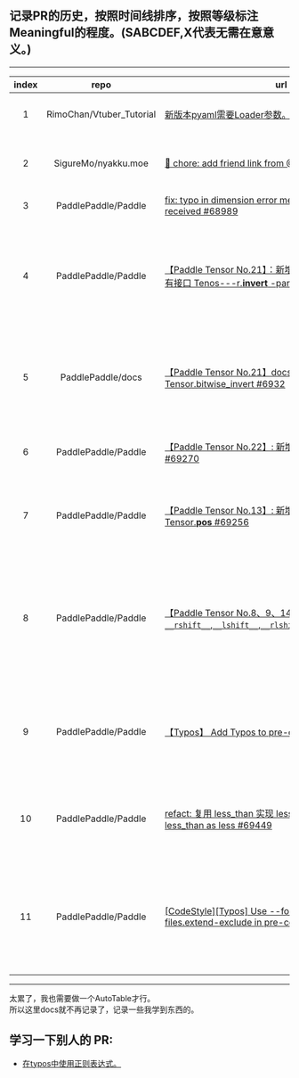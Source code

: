 ## 记录PR的历史，按照时间线排序，按照等级标注Meaningful的程度。(SABCDEF,X代表无需在意意义。)

---

|index|repo|url|level|ps|
|:-----:|:------:|-----------------|:-------:|:---------:|
|1|RimoChan/Vtuber_Tutorial|[新版本pyaml需要Loader参数。  opencv相机初始化缓慢。](https://github.com/RimoChan/Vtuber_Tutorial/pull/14)|C| 第一次PR,perf大提升|
|2|SigureMo/nyakku.moe|[🔗 chore: add friend link from @MrXnneHang #217](https://github.com/SigureMo/nyakku.moe/pull/217)|X|交换友链,第一次区分了core和chore|
|3|PaddlePaddle/Paddle|[fix: typo in dimension error message  recevied -> received #68989](https://github.com/PaddlePaddle/Paddle/pull/68989)|F-|纯水，修改单词.|
|4|PaddlePaddle/Paddle|[【Paddle Tensor No.21】：新增 bitwise_invert，复用已有接口 Tenos---r.__invert__ -part #69197](https://github.com/PaddlePaddle/Paddle/pull/69197)|A-|复用已有接口，本身没啥意义，但我第一次正经PR,一帮大佬喂饭，感谢，加分。|
|5|PaddlePaddle/docs|[【Paddle Tensor No.21】docs: Add docs for Tensor.bitwise_invert #6932](https://github.com/PaddlePaddle/docs/pull/6932#event-15244677592)|C|Paddle的docstring是rst可以转换到html和COPY-FROM.格式要求严格
|6|PaddlePaddle/Paddle|[【Paddle Tensor No.22】: 新增 paddle.less Tensor.less #69270](https://github.com/PaddlePaddle/Paddle/pull/69270)|C+|学会了用as的方式来直接来创建别名|
|7|PaddlePaddle/Paddle|[【Paddle Tensor No.13】: 新增paddle.positive和Tensor.__pos__ #69256](https://github.com/PaddlePaddle/Paddle/pull/69256)|B-|自己学着numpy加了一个positive,多做一些。|
|8|PaddlePaddle/Paddle|[【Paddle Tensor No.8、9、14、15】:为Tensor新增`__rshift__`,`__lshift__`,`__rlshift__`,`__rrshift__`#69348](https://github.com/PaddlePaddle/Paddle/pull/69348)|B+|大致区分编译时和运行时的方法import以及什么时候可能失败,完成一半,再把AutoTensor算子定义出来直接A|
|9|PaddlePaddle/Paddle|[【Typos】 Add Typos to pre-commit #69434](https://github.com/PaddlePaddle/Paddle/pull/69434#event-15325293073)|A-|理解了pre-commit以及学会了pre-commit-hook的自定义|
|10|PaddlePaddle/Paddle|[refact: 复用 less_than 实现 less,而不是直接 import less_than as less #69449](https://github.com/PaddlePaddle/Paddle/pull/69449)|B-|新增别名不能直接用import as,某些情况会覆盖原来的函数名。|
|11|PaddlePaddle/Paddle|[[CodeStyle][Typos] Use --force-exclude to support files.extend-exclude in pre-commit #69530 ](https://github.com/PaddlePaddle/Paddle/pull/69530)|B+|pre-commit中，typos需要增加`--force-exclude`参数来同时兼容排除文件。|

---

太累了，我也需要做一个AutoTable才行。<br>
所以这里docs就不再记录了，记录一些我学到东西的。<br>


## 学习一下别人的 PR:
- [在typos中使用正则表达式。](https://github.com/PaddlePaddle/Paddle/pull/70623)<br>
